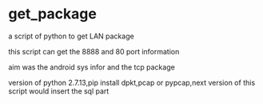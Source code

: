 # get_package
a script of python to get LAN package

this script can get the 8888 and 80 port information 

aim was the android sys infor and the tcp package

version of python 2.7.13,pip install dpkt,pcap or pypcap,next version of this script would insert the sql part
